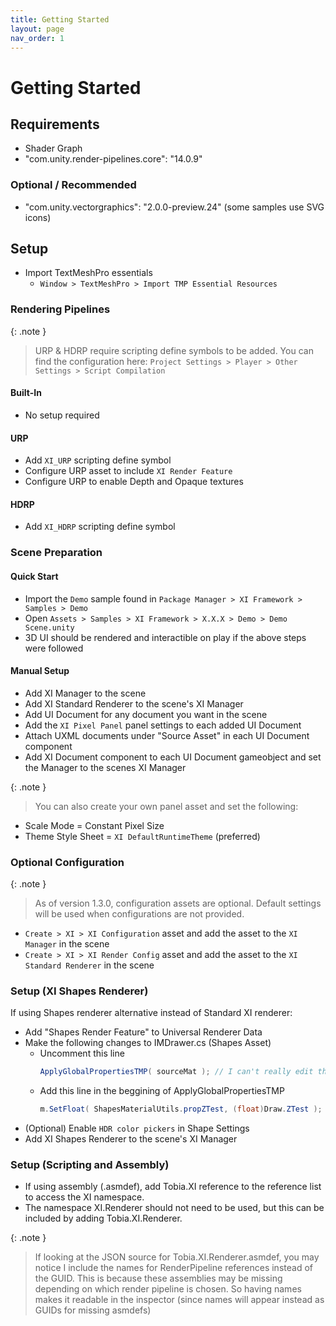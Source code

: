 ```yaml
---
title: Getting Started
layout: page
nav_order: 1
---
```


# Getting Started

## Requirements
- Shader Graph
- "com.unity.render-pipelines.core": "14.0.9"

### Optional / Recommended
- "com.unity.vectorgraphics": "2.0.0-preview.24" (some samples use SVG icons)

## Setup

- Import TextMeshPro essentials
  - `Window > TextMeshPro > Import TMP Essential Resources`

### Rendering Pipelines

{: .note }
> URP & HDRP require scripting define symbols to be added.
  You can find the configuration here: `Project Settings > Player > Other Settings > Script Compilation`

#### Built-In
- No setup required

#### URP
- Add `XI_URP` scripting define symbol
- Configure URP asset to include `XI Render Feature`
- Configure URP to enable Depth and Opaque textures

#### HDRP
- Add `XI_HDRP` scripting define symbol

### Scene Preparation

#### Quick Start
- Import the `Demo` sample found in `Package Manager > XI Framework > Samples > Demo`
- Open `Assets > Samples > XI Framework > X.X.X > Demo > Demo Scene.unity`
- 3D UI should be rendered and interactible on play if the above steps were followed

#### Manual Setup
- Add XI Manager to the scene
- Add XI Standard Renderer to the scene's XI Manager
- Add UI Document for any document you want in the scene
- Add the `XI Pixel Panel` panel settings to each added UI Document
- Attach UXML documents under "Source Asset" in each UI Document component
- Add XI Document component to each UI Document gameobject and set the Manager to the scenes XI Manager

{: .note }
> You can also create your own panel asset and set the following:
  - Scale Mode = Constant Pixel Size
  - Theme Style Sheet = `XI DefaultRuntimeTheme` (preferred)

### Optional Configuration

{: .note }
> As of version 1.3.0, configuration assets are optional. Default settings will be used when configurations are not provided.

- `Create > XI > XI Configuration` asset and add the asset to the `XI Manager` in the scene
- `Create > XI > XI Render Config` asset and add the asset to the `XI Standard Renderer` in the scene

### Setup (XI Shapes Renderer)

If using Shapes renderer alternative instead of Standard XI renderer:
- Add "Shapes Render Feature" to Universal Renderer Data
- Make the following changes to IMDrawer.cs (Shapes Asset)
  - Uncomment this line
    ```cs
    ApplyGlobalPropertiesTMP( sourceMat ); // I can't really edit this because *groans*
    ```
  - Add this line in the beggining of ApplyGlobalPropertiesTMP
    ```cs
    m.SetFloat( ShapesMaterialUtils.propZTest, (float)Draw.ZTest );
    ```
- (Optional) Enable `HDR color pickers` in Shape Settings
- Add XI Shapes Renderer to the scene's XI Manager

### Setup (Scripting and Assembly)

- If using assembly (.asmdef), add Tobia.XI reference to the reference list to access the XI namespace.
- The namespace XI.Renderer should not need to be used, but this can be included by adding Tobia.XI.Renderer.

{: .note }
> If looking at the JSON source for Tobia.XI.Renderer.asmdef, you may notice I include
  the names for RenderPipeline references instead of the GUID. This is because these
  assemblies may be missing depending on which render pipeline is chosen. So having
  names makes it readable in the inspector (since names will appear instead as GUIDs
  for missing asmdefs)

